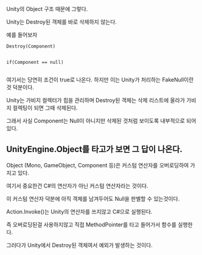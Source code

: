 <p>Unity의 Object 구조 때문에 그렇다.</p>
<p>Unity는 Destroy된 객체를 바로 삭제하지 않는다.</p>
<p>예를 들어보자</p>
<pre><code class="language-cs">Destroy(Component)

if(Component == null)</code></pre>
<p>여기서는 당연히 조건이 true로 나온다. 하지만 이는 Unity가 처리하는 FakeNull이란 것 덕분이다.</p>
<p>Unity는 가비지 컬렉터가 힙을 관리하며 Destroy된 객체는 삭제 리스트에 올라가 가비지 컬렉팅이 되면 그때 삭제된다. </p>
<p>그래서 사실 Component는 Null이 아니지만 삭제된 것처럼 보이도록 내부적으로 되어있다.</p>
<h2 id="unityengineobject를-타고가-보면-그-답이-나온다">UnityEngine.Object를 타고가 보면 그 답이 나온다.</h2>
<p>Object (Mono, GameObject, Component 등)은 커스텀 연산자를 오버로딩하여 가지고 있다.</p>
<p>여기서 중요한건 C#의 연산자가 아닌 커스텀 연산자라는 것이다.</p>
<p>이 커스텀 연산자 덕분에 아직 객체를 남겨두어도 Null을 판별할 수 있는것이다.</p>
<p>Action.Invoke()는 Unity의 연산자를 쓰지않고 C#으로 실행된다.</p>
<p>즉 오버로딩된걸 사용하지않고 직접 MethodPointer를 타고 들어가서 함수를 실행한다.</p>
<p>그러다가 Unity에서 Destroy된 객체여서 예외가 발생하는 것이다.</p>
